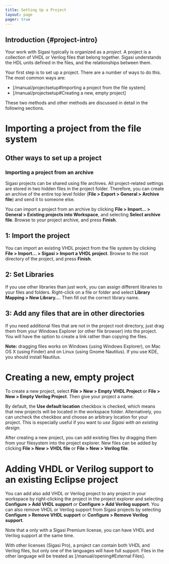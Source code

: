 ```yaml
---
title: Setting Up a Project
layout: page 
pager: true
---
```


Introduction {#project-intro}
------------

Your work with Sigasi typically is organized as a *project*. A project
is a collection of VHDL or Verilog files that belong together. Sigasi
understands the HDL units defined in the files, and the relationships
between them.

Your first step is to set up a project. There are a number of ways to do
this. The most common ways are:

-   [/manual/projectsetup#Importing a project from the file system]
-   [/manual/projectsetup#Creating a new, empty project]

These two methods and other methods are discussed in detail in the
following sections.

Importing a project from the file system
========================================

Other ways to set up a project
------------------------------

### Importing a project from an archive

Sigasi projects can be shared using file archives. All project-related
settings are stored in two hidden files in the project folder.
Therefore, you can create an archive of the entire top level folder
(**File \> Export \> General \> Archive file**) and send it to someone
else.

You can import a project from an archive by clicking **File \> Import…
\> General \> Existing projects into Workspace**, and selecting **Select
archive file**. Browse to your project archive, and press **Finish**.

1: Import the project
---------------------

You can import an existing VHDL project from the file system by clicking
**File \> Import… \> Sigasi \> Import a VHDL project**. Browse to the
root directory of the project, and press **Finish**.

2: Set Libraries
----------------

If you use other libraries than just work, you can assign different
libraries to your files and folders. Right-click on a file or folder and
select **Library Mapping \> New Library…**. Then fill out the correct
library name.

3: Add any files that are in other directories
----------------------------------------------

If you need additional files that are not in the project root directory,
just drag them from your Windows Explorer (or other file browser) into
the project. You will have the option to create a link rather than
copying the files.

**Note:** dragging files works on Windows (using Windows Explorer), on
Mac OS X (using Finder) and on Linux (using Gnome Nautilus). If you use
KDE, you should install Nautilus.

Creating a new, empty project
=============================

To create a new project, select **File \> New \> Empty VHDL Project** or
**File \> New \> Empty Verilog Project**. Then give your project a name.

By default, the **Use default location** checkbox is checked, which
means that new projects will be located in the workspace folder.
Alternatively, you can uncheck the checkbox and choose an arbitrary
location for your project. This is especially useful if you want to *use
Sigasi with an existing design*.

After creating a new project, you can add existing files by dragging
them from your filesystem into the project explorer. New files can be
added by clicking **File \> New \> VHDL file** or **File \> New \>
Verilog file**.

Adding VHDL or Verilog support to an existing Eclipse project
=============================================================

You can add also add VHDL or Verilog project to any project in your
workspace by right-clicking the project in the project explorer and
selecting **Configure \> Add VHDL support** or **Configure \> Add
Verilog support**. You can also remove VHDL or Verilog support from
Sigasi projects by selecting **Configure \> Remove VHDL support** or
**Configure \> Remove Verilog support**.

Note that a only with a Sigasi Premium license, you can have VHDL and
Verilog support at the same time.

With other licenses (Sigasi Pro), a project can contain both VHDL and
Verilog files, but only one of the languages will have full support.
Files in the other language will be treated as [/manual/opening#External Files].
